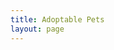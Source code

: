 ```yaml
---
title: Adoptable Pets
layout: page
---
```



<pet-scroller
    type='[]'
    age='[]'
    limit="24"
    hidebreed
    status="adoptable"
    petlisttitle="Indigo Rescure Adoptable Pets"
    organization="OR19"
    apibase="https://api.petfinder.com"
    petfinderurl="https://www.petfinder.com"
    accesstoken="eyJ0eXAiOiJKV1QiLCJhbGciOiJSUzI1NiJ9.eyJhdWQiOiJtd1NmUDQ1SEpPckFSS0RkVGM1M3JGSjNHVTJIdnk0SUxVSGR5Y3NnNGpURzRCVHIzdCIsImp0aSI6IkdzMUF0bExqQlA1SmNhV1pCajl2S2llUUNOd3g0T2ZYRkhLYlRTQzAiLCJpYXQiOjE2NzE0ODM4OTAsIm5iZiI6MTY3MTQ4Mzg5MCwiZXhwIjo0ODI3MTU3NDkwLCJzdWIiOiIxMTIxMTEwMCIsInNjb3BlcyI6W119.TlN5gsZi2LDgjP27iDRlrXXq7thIUi7S7WBCzbaIwaD4Gn3we-WN50bUx_K9nzWydt6FoOddCsKLIOlb4EJZUwwSucAg8awZ1RxgC39mcrHtwGiwvfcHz3cIa23HqXClWwUE2WTctXMOpKfLMZS7Ye0AmdYEZ0TZOXqbKFrm6dx801TvifJi8YX44czWcCmm9RUAhMTAWR-C8Heo3oqaxcCxASeHLfFjytuH68dup1RgMfQV-HKl-UzZ4egFJNIrhuZKnBW6o8srPeX-ZOOgogwal-U86FfNQVCUZl6ZOk3NKgAjcrjyUn3Vt9N-Pju39SKGHMwW4oB-_z7kkgwVtg">
</pet-scroller>

<script src="https://www.petfinder.com/assets/widgets/scripts/main-widgets-web.js">
</script>

